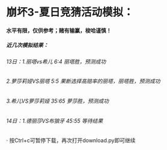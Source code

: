 # 崩坏3-夏日竞猜活动模拟：

#### 水平有限，仅供参考；赌有输赢，梭哈谨慎！

##### 近几次模拟结果：

###### 13日：1.丽塔vs希儿 6:4 丽塔胜，预测成功

###### 2.萝莎莉娅VS丽塔  5:5 果断选择高赔率的丽塔，丽塔胜，预测成功

###### 3.希儿VS萝莎莉娅 35:65 萝莎胜，预测成功

###### 14日：1.德丽莎VS布狼牙 45:55 等待结果



· 按Ctrl+c可暂停下载，再次打开download.py即可继续







